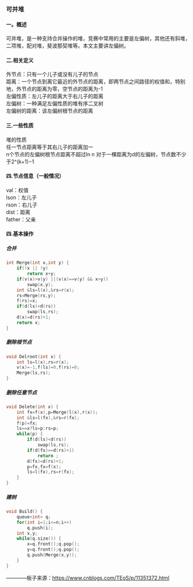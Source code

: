 ### 可并堆
#### 一。概述
可并堆，是一种支持合并操作的堆，竞赛中常用的主要是左偏树，其他还有斜堆，二项堆，配对堆，斐波那契堆等。本文主要讲左偏树。
#### 二.相关定义
外节点：只有一个儿子或没有儿子的节点     
距离：一个节点到离它最近的外节点的距离，即两节点之间路径的权值和，特别地，外节点的距离为零，空节点的距离为-1     
左偏性质：左儿子的距离大于右儿子的距离   
左偏树：一种满足左偏性质的堆有序二叉树   
左偏树的距离：该左偏树根节点的距离  
#### 三.一些性质
堆的性质  
任一节点距离等于其右儿子的距离加一  
n个节点的左偏树根节点距离不超过ln n
对于一棵距离为d的左偏树，节点数不少于2^(k+1)−1  
#### 四.节点信息（一般情况）
val：权值  
lson：左儿子  
rson：右儿子  
dist：距离  
father：父亲  
#### 四.基本操作
##### 合并
```cpp
int Merge(int x,int y) {
    if(!x || !y)
        return x+y;
    if(v(x)>v(y) ||(v(x)==v(y) && x>y))
        swap(x,y);
    int &ls=l(x),&rs=r(x);
    rs=Merge(rs,y);
    f(rs)=x;
    if(d(ls)<d(rs))
        swap(ls,rs);
    d(x)=d(rs)+1;
    return x;
}
```
##### 删除根节点
```cpp
void Delroot(int x) {
    int ls=l(x),rs=r(x);
    v(x)=-1,f(ls)=0,f(rs)=0;
    Merge(ls,rs);
}
```
##### 删除任意节点
```cpp
void Delete(int x) {
    int fx=f(x),p=Merge(l(x),r(x));
    int &ls=l(fx),&rs=r(fx);
    f(p)=fx;
    ls==x?ls=p:rs=p;
    while(p) {
        if(d(ls)<d(rs))
            swap(ls,rs);
        if(d(fx)==d(rs)+1)
            return ;
        d(fx)=d(rs)+1;
        p=fx,fx=f(x);
        ls=l(fx),rs=r(fx);
    }
}
```
##### 建树
```cpp
void Build() {
    queue<int> q;
    for(int i=1;i<=n;i++)
        q.push(i);
    int x,y;
    while(q.size()) {
        x=q.front();q.pop();
        y=q.front();q.pop();
        q.push(Merge(x,y));
    }
}
```
————板子来源：https://www.cnblogs.com/TEoS/p/11351372.html
